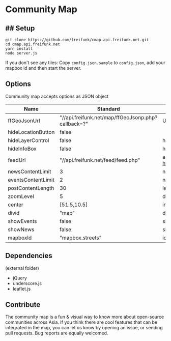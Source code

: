 Community Map
=============

## Setup
-----

```
git clone https://github.com/freifunk/cmap.api.freifunk.net.git
cd cmap.api.freifunk.net
yarn install
node server.js
```

If you don't see any tiles: Copy `config.json.sample` to `config.json`, add your mapbox id and then start the server.

## Options

Community map accepts options as JSON object

| Name               | Standard                                           | Bedeutung                                                            |
|--------------------|----------------------------------------------------|----------------------------------------------------------------------|
| ffGeoJsonUrl       | "//api.freifunk.net/map/ffGeoJsonp.php?callback=?" | URL with API data, we need jsonp there                               |
| hideLocationButton | false                                              |                                                                      |
| hideLayerControl   | false                                              | hide or show layer box                                               |
| hideInfoBox        | false                                              | hide or show info box                                                |
| feedUrl            | "//api.freifunk.net/feed/feed.php"                 | a feed provided by https://github.com/freifunk/feed.api.freifunk.net |
| newsContentLimit   | 3                                                  | number of news entries                                               |
| eventsContentLimit | 2                                                  | number of event entries                                              |
| postContentLength  | 30                                                 | length event headlines                                               |
| zoomLevel          | 5                                                  | default zoom level on page load                                      |
| center             | [51.5,10.5]                                        | initial center of map                                                |
| divid              | "map"                                              | div id where map should be displayed                                 |
| showEvents         | false                                              | show events in community popup                                       |
| showNews           | false                                              | show news in community popup                                         |
| mapboxId           | "mapbox.streets"                                   | id for your mapbox tiles                                             |

## Dependencies
(external folder)

* jQuery
* underscore.js
* leaflet.js

## Contribute

The community map is a fun & visual way to know more about open-source communities across Asia. If you think there are cool features that can be integrated in the map, you can let us know by opening an issue, or sending pull requests. Bug reports are equally welcomed.
